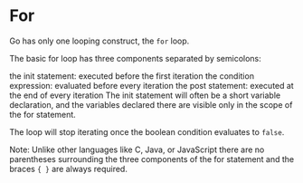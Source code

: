 # For

Go has only one looping construct, the `for` loop.

The basic for loop has three components separated by semicolons:

the init statement: executed before the first iteration
the condition expression: evaluated before every iteration
the post statement: executed at the end of every iteration
The init statement will often be a short variable declaration, and the variables declared there are visible only in the scope of the for statement.

The loop will stop iterating once the boolean condition evaluates to `false`.

Note: Unlike other languages like C, Java, or JavaScript there are no parentheses surrounding the three components of the for statement and the braces `{ }` are always required.
